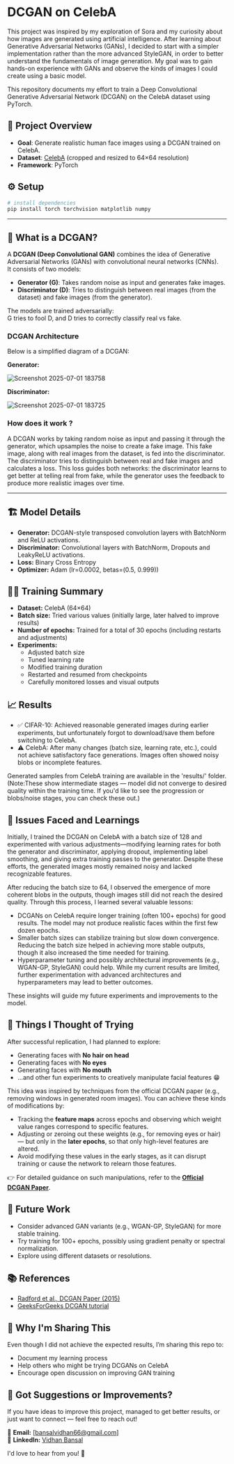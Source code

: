 # DCGAN on CelebA
This project was inspired by my exploration of Sora and my curiosity about how images are generated using artificial intelligence. After learning about Generative Adversarial Networks (GANs), I decided to start with a simpler implementation rather than the more advanced StyleGAN, in order to better understand the fundamentals of image generation. My goal was to gain hands-on experience with GANs and observe the kinds of images I could create using a basic model.

This repository documents my effort to train a Deep Convolutional Generative Adversarial Network (DCGAN) on the CelebA dataset using PyTorch.

## 📌 Project Overview

- **Goal**: Generate realistic human face images using a DCGAN trained on CelebA.
- **Dataset**: [CelebA](https://www.kaggle.com/datasets/jessicali9530/celeba-dataset) (cropped and resized to 64×64 resolution)
- **Framework**: PyTorch

## ⚙️ Setup

```bash
# install dependencies
pip install torch torchvision matplotlib numpy
```
---

## 🤖 What is a DCGAN?

A **DCGAN (Deep Convolutional GAN)** combines the idea of Generative Adversarial Networks (GANs) with convolutional neural networks (CNNs).  
It consists of two models:

- **Generator (G)**: Takes random noise as input and generates fake images.
- **Discriminator (D)**: Tries to distinguish between real images (from the dataset) and fake images (from the generator).

The models are trained adversarially:  
G tries to fool D, and D tries to correctly classify real vs fake.

### DCGAN Architecture

Below is a simplified diagram of a DCGAN:

**Generator:**

![Screenshot 2025-07-01 183758](https://github.com/user-attachments/assets/66ae34ad-671f-4ff7-aea3-df51301fd7bb)

**Discriminator:**

![Screenshot 2025-07-01 183725](https://github.com/user-attachments/assets/5497cf92-bfb5-4d2d-ab2e-010f1f2891e0)


### How does it work ?
A DCGAN works by taking random noise as input and passing it through the generator, which upsamples the noise to create a fake image. This fake image, along with real images from the dataset, is fed into the discriminator. The discriminator tries to distinguish between real and fake images and calculates a loss. This loss guides both networks: the discriminator learns to get better at telling real from fake, while the generator uses the feedback to produce more realistic images over time.

---

## 🏗 Model Details
* **Generator:** DCGAN-style transposed convolution layers with BatchNorm and ReLU activations.
* **Discriminator:** Convolutional layers with BatchNorm, Dropouts and LeakyReLU activations.
* **Loss:** Binary Cross Entropy
* **Optimizer:** Adam (lr=0.0002, betas=(0.5, 0.999))

## 🧑‍💻 Training Summary

* **Dataset:** CelebA (64×64)
* **Batch size:** Tried various values (initially large, later halved to improve results)
* **Number of epochs:** Trained for a total of 30 epochs (including restarts and adjustments)
* **Experiments:** 
  * Adjusted batch size
  * Tuned learning rate
  * Modified training duration
  * Restarted and resumed from checkpoints
  * Carefully monitored losses and visual outputs
## 📈 Results
* ✅ CIFAR-10: Achieved reasonable generated images during earlier experiments, but unfortunately forgot to download/save them before switching to CelebA.
* ⚠️ CelebA: After many changes (batch size, learning rate, etc.), could not achieve satisfactory face generations. Images often showed noisy blobs or incomplete features.

Generated samples from CelebA training are available in the 'results/' folder.
(Note:These show intermediate stages — model did not converge to desired quality within the training time. If you'd like to see the progression or blobs/noise stages, you can check these out.)

## 🚧 Issues Faced and Learnings
Initially, I trained the DCGAN on CelebA with a batch size of 128 and experimented with various adjustments—modifying learning rates for both the generator and discriminator, applying dropout, implementing label smoothing, and giving extra training passes to the generator. Despite these efforts, the generated images mostly remained noisy and lacked recognizable features.

After reducing the batch size to 64, I observed the emergence of more coherent blobs in the outputs, though images still did not reach the desired quality. Through this process, I learned several valuable lessons:

* DCGANs on CelebA require longer training (often 100+ epochs) for good results. The model may not produce realistic faces within the first few dozen epochs.
* Smaller batch sizes can stabilize training but slow down convergence. Reducing the batch size helped in achieving more stable outputs, though it also increased the time needed for training.
* Hyperparameter tuning and possibly architectural improvements (e.g., WGAN-GP, StyleGAN) could help. While my current results are limited, further experimentation with advanced architectures and hyperparameters may lead to better outcomes.

These insights will guide my future experiments and improvements to the model.

## 🎯 Things I Thought of Trying

After successful replication, I had planned to explore:

* Generating faces with **No hair on head**
* Generating faces with **No eyes**
* Generating faces with **No mouth**
* ...and other fun experiments to creatively manipulate facial features 😁  

This idea was inspired by techniques from the official DCGAN paper (e.g., removing windows in generated room images). You can achieve these kinds of modifications by:

* Tracking the **feature maps** across epochs and observing which weight value ranges correspond to specific features.
* Adjusting or zeroing out these weights (e.g., for removing eyes or hair) — but only in the **later epochs**, so that only high-level features are altered.  
* Avoid modifying these values in the early stages, as it can disrupt training or cause the network to relearn those features.  

👉 For detailed guidance on such manipulations, refer to the **[Official DCGAN Paper](https://arxiv.org/abs/1511.06434)**.

## 🚀 Future Work
* Consider advanced GAN variants (e.g., WGAN-GP, StyleGAN) for more stable training.
* Try training for 100+ epochs, possibly using gradient penalty or spectral normalization.
* Explore using different datasets or resolutions.

## 📚 References

* [Radford et al., DCGAN Paper (2015)](https://arxiv.org/abs/1511.06434)
* [GeeksForGeeks DCGAN tutorial](https://www.geeksforgeeks.org/machine-learning/deep-convolutional-gan-with-keras/)

## 🙌 Why I'm Sharing This

Even though I did not achieve the expected results, I’m sharing this repo to:
- Document my learning process
- Help others who might be trying DCGANs on CelebA
- Encourage open discussion on improving GAN training  

## 🤝 Got Suggestions or Improvements?

If you have ideas to improve this project, managed to get better results, or just want to connect — feel free to reach out!  

📧 **Email:** [bansalvidhan66@gmail.com]  
💼 **LinkedIn:** [Vidhan Bansal](https://www.linkedin.com/in/vidhan-bansal-9bb784290/)  

I'd love to hear from you! 🚀
